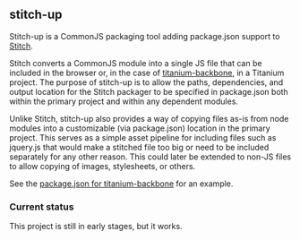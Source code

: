 ## stitch-up

Stitch-up is a CommonJS packaging tool adding package.json support to
[Stitch](https://github.com/sstephenson/stitch).

Stitch converts a CommonJS module into a single JS file that can be
included in the browser or, in the case of [titanium-backbone](https://github.com/trabian/titanium-backbone), in a Titanium project. The purpose of stitch-up is to allow the paths, dependencies, and output location for the Stitch packager to be specified in package.json both within the primary project and within any dependent modules.

Unlike Stitch, stitch-up also provides a way of copying files as-is from
node modules into a customizable (via package.json) location in the primary project. This serves as a simple asset pipeline for including files such as jquery.js that would make a stitched file too big or need to be included separately for any other reason. This could later be extended to non-JS files to allow copying of images, stylesheets, or others.

See the [package.json for titanium-backbone](https://github.com/trabian/titanium-backbone/blob/master/package.json) for an example.

### Current status

This project is still in early stages, but it works.
